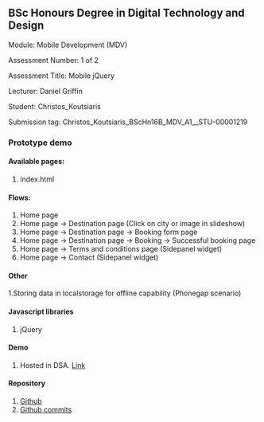 ## BSc Honours Degree in Digital Technology and Design

Module: Mobile Development (MDV)

Assessment Number: 1 of 2

Assessment Title: Mobile jQuery

Lecturer: Daniel Griffin

Student: Christos_Koutsiaris

Submission tag: Christos_Koutsiaris_BScHn16B_MDV_A1__STU-00001219

### Prototype demo

#### Available pages:

1. index.html

#### Flows:

1. Home page
2. Home page -> Destination page (Click on city or image in slideshow)
3. Home page -> Destination page -> Booking form page
4. Home page -> Destination page -> Booking -> Successful booking page
5. Home page -> Terms and conditions page (Sidepanel widget)
6. Home page -> Contact (Sidepanel widget)

#### Other

1.Storing data in localstorage for offline capability (Phonegap scenario)

#### Javascript libraries

1. jQuery

#### Demo

1. Hosted in DSA. [Link](http://site232.digitalskillsacademy.me/MDV-Assessment1/)

#### Repository

1. [Github](https://github.com/unseen1980/DigitalSkillsAcademyBsc/tree/master/MDV-Assessment1)
2. [Github commits](https://github.com/unseen1980/DigitalSkillsAcademyBsc/commits/master)




